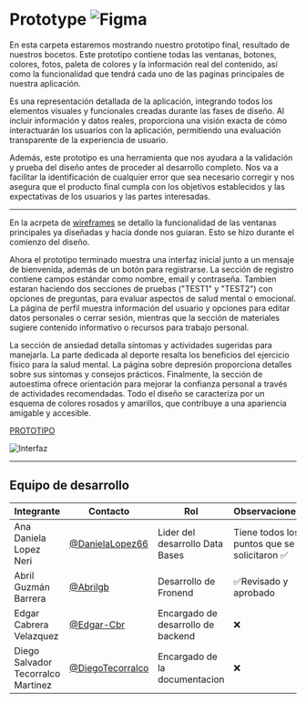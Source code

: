 # Prototype  ![Figma](https://img.shields.io/badge/Figma-F24E1E?style=for-the-badge&logo=figma&logoColor=white)

En esta carpeta estaremos mostrando nuestro prototipo final, resultado de nuestros bocetos. Este prototipo contiene todas las ventanas, botones, colores, fotos, paleta de colores y la información real del contenido, así como la funcionalidad que tendrá cada uno de las paginas principales de nuestra aplicación.

Es una representación detallada de la aplicación, integrando todos los elementos visuales y funcionales creadas durante las fases de diseño. Al incluir información y datos reales, proporciona una visión exacta de cómo interactuarán los usuarios con la aplicación, permitiendo una evaluación transparente de la experiencia de usuario.

Además, este prototipo es una herramienta que nos ayudara a la validación y prueba del diseño antes de proceder al desarrollo completo. Nos va a facilitar la identificación de cualquier error que sea necesario corregir y nos asegura que el producto final cumpla con los objetivos establecidos y las expectativas de los usuarios y las partes interesadas.

---

En la acrpeta de [wireframes](/Documentation/GUI/WireFrames/readme.md) se detallo  la funcionalidad de las ventanas principales ya diseñadas y hacia donde nos guiaran. Esto se hizo durante el comienzo del diseño.

Ahora el prototipo terminado muestra una interfaz inicial junto a un mensaje de bienvenida, además de un botón para registrarse. La sección de registro contiene campos estándar como nombre, email y contraseña.  Tambien estaran haciendo dos secciones de pruebas ("TEST1" y "TEST2") con opciones de preguntas, para evaluar aspectos de salud mental o emocional. La página de perfil muestra información del usuario y opciones para editar datos personales o cerrar sesión, mientras que la sección de materiales sugiere contenido informativo o recursos para trabajo personal.

La sección de ansiedad detalla síntomas y actividades sugeridas para manejarla. La parte dedicada al deporte resalta los beneficios del ejercicio físico para la salud mental. La página sobre depresión proporciona detalles sobre sus síntomas y consejos prácticos. Finalmente, la sección de autoestima ofrece orientación para mejorar la confianza personal a través de actividades recomendadas. Todo el diseño se caracteriza por un esquema de colores rosados y amarillos, que contribuye a una apariencia amigable y accesible.

[PROTOTIPO](/FrontEnd/Assets/prototipo.pdf)

![Interfaz]("C:\Users\aguzm\Pictures\Screenshots\img.png.png")

---
## Equipo de desarrollo
|Integrante|Contacto|Rol|Observaciones|
|----------|--------|-----------|----------|
|Ana Daniela Lopez Neri|[@DanielaLopez66](https://github.com/DanielaLopez66)| Lider del desarrollo Data Bases| Tiene todos los puntos que se solicitaron ✅|
|Abril Guzmán Barrera|[@Abrilgb](https://github.com/Abrilgb)|Desarrollo de Fronend|✅Revisado y aprobado|
| Edgar Cabrera Velazquez| [@Edgar-Cbr](https://github.com/Edgar-Cbr)| Encargado de desarrollo de backend| ❌ |
|Diego Salvador Tecorralco Martinez| [@DiegoTecorralco](https://github.com/DiegoTecorralco)| Encargado de la documentacion|❌|
